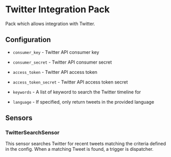 # Twitter Integration Pack

Pack which allows integration with Twitter.

## Configuration

* ``consumer_key`` - Twitter API consumer key
* ``consumer_secret`` - Twitter API consumer secret
* ``access_token`` - Twitter API access token
* ``access_token_secret`` - Twitter API access token secret

* ``keywords`` - A list of keyword to search the Twitter timeline for
* ``language`` - If specified, only return tweets in the provided language

## Sensors

### TwitterSearchSensor

This sensor searches Twitter for recent tweets matching the criteria defined in
the config. When a matching Tweet is found, a trigger is dispatcher.
